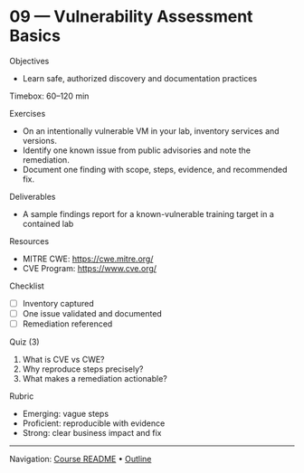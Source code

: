 # 09 — Vulnerability Assessment Basics

Objectives
- Learn safe, authorized discovery and documentation practices

Timebox: 60–120 min

Exercises
- On an intentionally vulnerable VM in your lab, inventory services and versions.
- Identify one known issue from public advisories and note the remediation.
- Document one finding with scope, steps, evidence, and recommended fix.

Deliverables
- A sample findings report for a known-vulnerable training target in a contained lab

Resources
- MITRE CWE: https://cwe.mitre.org/
- CVE Program: https://www.cve.org/

Checklist
- [ ] Inventory captured
- [ ] One issue validated and documented
- [ ] Remediation referenced

Quiz (3)
1) What is CVE vs CWE?
2) Why reproduce steps precisely?
3) What makes a remediation actionable?

Rubric
- Emerging: vague steps
- Proficient: reproducible with evidence
- Strong: clear business impact and fix

---
Navigation: [Course README](../../README.md) • [Outline](../../docs/outline.md)
